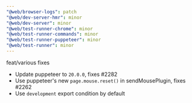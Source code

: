 ```yaml
---
"@web/browser-logs": patch
"@web/dev-server-hmr": minor
"@web/dev-server": minor
"@web/test-runner-chrome": minor
"@web/test-runner-commands": minor
"@web/test-runner-puppeteer": minor
"@web/test-runner": minor
---
```


feat/various fixes

- Update puppeteer to `20.0.0`, fixes  #2282
- Use puppeteer's new `page.mouse.reset()` in sendMousePlugin, fixes #2262
- Use `development` export condition by default
